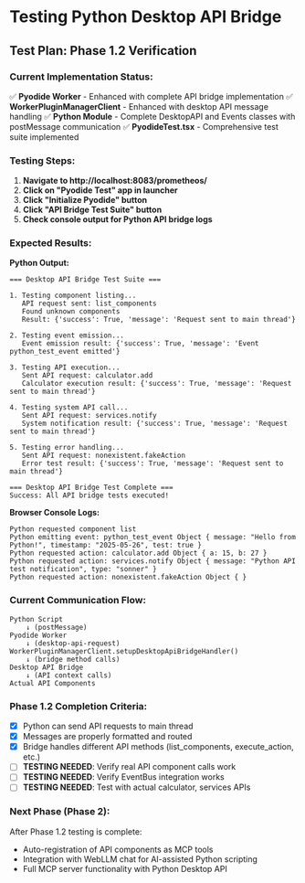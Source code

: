 # Testing Python Desktop API Bridge

## Test Plan: Phase 1.2 Verification

### Current Implementation Status:
✅ **Pyodide Worker** - Enhanced with complete API bridge implementation
✅ **WorkerPluginManagerClient** - Enhanced with desktop API message handling
✅ **Python Module** - Complete DesktopAPI and Events classes with postMessage communication
✅ **PyodideTest.tsx** - Comprehensive test suite implemented

### Testing Steps:

1. **Navigate to http://localhost:8083/prometheos/**
2. **Click on "Pyodide Test" app in launcher**
3. **Click "Initialize Pyodide" button**
4. **Click "API Bridge Test Suite" button**
5. **Check console output for Python API bridge logs**

### Expected Results:

**Python Output:**
```
=== Desktop API Bridge Test Suite ===

1. Testing component listing...
   API request sent: list_components
   Found unknown components
   Result: {'success': True, 'message': 'Request sent to main thread'}

2. Testing event emission...
   Event emission result: {'success': True, 'message': 'Event python_test_event emitted'}

3. Testing API execution...
   Sent API request: calculator.add
   Calculator execution result: {'success': True, 'message': 'Request sent to main thread'}

4. Testing system API call...
   Sent API request: services.notify
   System notification result: {'success': True, 'message': 'Request sent to main thread'}

5. Testing error handling...
   Sent API request: nonexistent.fakeAction
   Error test result: {'success': True, 'message': 'Request sent to main thread'}

=== Desktop API Bridge Test Complete ===
Success: All API bridge tests executed!
```

**Browser Console Logs:**
```
Python requested component list
Python emitting event: python_test_event Object { message: "Hello from Python!", timestamp: "2025-05-26", test: true }
Python requested action: calculator.add Object { a: 15, b: 27 }
Python requested action: services.notify Object { message: "Python API test notification", type: "sonner" }
Python requested action: nonexistent.fakeAction Object { }
```

### Current Communication Flow:

```
Python Script
    ↓ (postMessage)
Pyodide Worker 
    ↓ (desktop-api-request)
WorkerPluginManagerClient.setupDesktopApiBridgeHandler()
    ↓ (bridge method calls)
Desktop API Bridge
    ↓ (API context calls)
Actual API Components
```

### Phase 1.2 Completion Criteria:

- [x] Python can send API requests to main thread
- [x] Messages are properly formatted and routed
- [x] Bridge handles different API methods (list_components, execute_action, etc.)
- [ ] **TESTING NEEDED**: Verify real API component calls work
- [ ] **TESTING NEEDED**: Verify EventBus integration works
- [ ] **TESTING NEEDED**: Test with actual calculator, services APIs

### Next Phase (Phase 2):

After Phase 1.2 testing is complete:
- Auto-registration of API components as MCP tools
- Integration with WebLLM chat for AI-assisted Python scripting
- Full MCP server functionality with Python Desktop API
